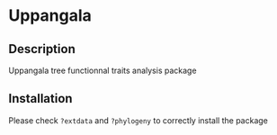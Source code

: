 Uppangala
================

Description
-----------

Uppangala tree functionnal traits analysis package

Installation
------------

Please check `?extdata` and `?phylogeny` to correctly install the package
